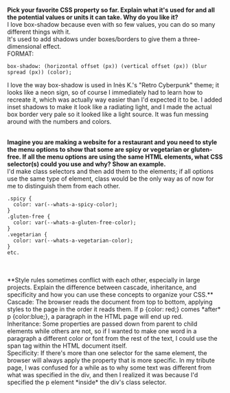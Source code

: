 **Pick your favorite CSS property so far. Explain what it's used for and all the potential values or units it can take. Why do you like it?**<br/>
I love box-shadow because even with so few values, you can do so many different things with it.<br/>
It's used to add shadows under boxes/borders to give them a three-dimensional effect.<br/>
FORMAT:
```
box-shadow: (horizontal offset (px)) (vertical offset (px)) (blur spread (px)) (color);
```
I love the way box-shadow is used in Inès K.'s "Retro Cyberpunk" theme; it looks like a neon sign, so of course I immediately had to learn how to recreate it, which was actually way easier than I'd expected it to be. I added inset shadows to make it look like a radiating light, and I made the actual box border very pale so it looked like a light source. It was fun messing around with the numbers and colors.
<br/>
<br/>

**Imagine you are making a website for a restaurant and you need to style the menu options to show that some are spicy or vegetarian or gluten-free. If all the menu options are using the same HTML elements, what CSS selector(s) could you use and why? Show an example.**<br/>
I'd make class selectors and then add them to the elements; if all options use the same type of element, class would be the only way as of now for me to distinguish them from each other.
```
.spicy {
  color: var(--whats-a-spicy-color);
}
.gluten-free {
  color: var(--whats-a-gluten-free-color);
}
.vegetarian {
  color: var(--whats-a-vegetarian-color);
}
etc.
```
<br/>
<br/>
**Style rules sometimes conflict with each other, especially in large projects. Explain the difference between cascade, inheritance, and specificity and how you can use these concepts to organize your CSS.**<br/>
Cascade: The browser reads the document from top to bottom, applying styles to the page in the order it reads them. If p {color: red;} comes *after* p {color:blue;}, a paragraph in the HTML page will end up red.<br/>
Inheritance: Some properties are passed down from parent to child elements while others are not, so if I wanted to make one word in a paragraph a different color or font from the rest of the text, I could use the span tag within the HTML document itself.<br/>
Specificity: If there's more than one selector for the same element, the browser will always apply the property that is more specific. In my tribute page, I was confused for a while as to why some text was different from what was specified in the div, and then I realized it was because I'd specified the p element *inside* the div's class selector.<br/>
